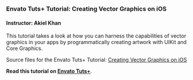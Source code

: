 ### Envato Tuts+ Tutorial: Creating Vector Graphics on iOS

#### Instructor: Akiel Khan

This tutorial takes a look at how you can harness the capabilities of vector graphics in your apps by programmatically creating artwork with UIKit and Core Graphics.

Source files for the Envato Tuts+ Tutorial: [Creating Vector Graphics on iOS](http://code.tutsplus.com/tutorials/creating-vector-graphics-on-ios--cms-25367)

**Read this tutorial on [Envato Tuts+](https://code.tutsplus.com)**.
